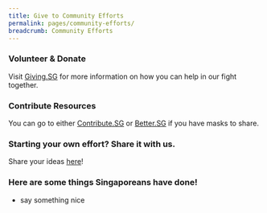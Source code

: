 ```yaml
---
title: Give to Community Efforts
permalink: pages/community-efforts/
breadcrumb: Community Efforts
---
```


### Volunteer & Donate

Visit <a href="www.giving.sg">Giving.SG</a> for more information on how you can help in our fight together.

### Contribute Resources

You can go to either <a href="www.contribute.sg">Contribute.SG</a> or <a href="www.better.sg/maskgoshare">Better.SG</a> if you have masks to share.

### Starting your own effort? Share it with us.

Share your ideas <a href="https://form.gov.sg/#!/5e3b868988573300116ca38a">here</a>!

### Here are some things Singaporeans have done!

- say something nice
